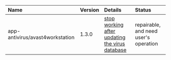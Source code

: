 | **Name** | **Version** | **Details** | **Status** |
|:---------|:------------|:------------|:-----------|
| app-antivirus/avast4workstation | 1.3.0| [stop working after updating the virus database](http://forum.avast.com/index.php?topic=57812.0) | repairable, and need user's operation |
